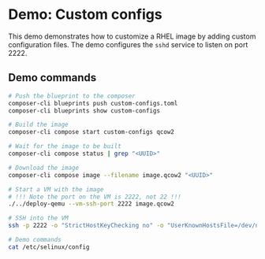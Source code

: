 # Demo: Custom configs

This demo demonstrates how to customize a RHEL image by adding custom configuration files. The demo configures the `sshd` service to listen on port 2222.

## Demo commands

```bash
# Push the blueprint to the composer
composer-cli blueprints push custom-configs.toml
composer-cli blueprints show custom-configs

# Build the image
composer-cli compose start custom-configs qcow2

# Wait for the image to be built
composer-cli compose status | grep "<UUID>"

# Download the image
composer-cli compose image --filename image.qcow2 "<UUID>"
```

```bash
# Start a VM with the image
# !!! Note the port on the VM is 2222, not 22 !!!
./../deploy-qemu --vm-ssh-port 2222 image.qcow2
```

```bash
# SSH into the VM
ssh -p 2222 -o "StrictHostKeyChecking no" -o "UserKnownHostsFile=/dev/null" admin@localhost
```

```bash
# Demo commands
cat /etc/selinux/config
```
